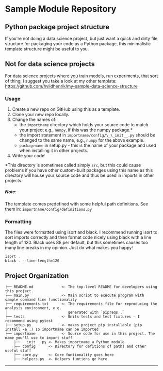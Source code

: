 Sample Module Repository
========================

## Python package project structure

If you're not doing a data science project, but just want a quick and dirty file structure for packaging your code as a
Python package, this minimalistic template structure might be useful to you.


## Not for data science projects

For data science projects where you train models, run experiments, 
that sort of thing, I suggest you take a look at my other template:
https://github.com/hviidhenrik/my-sample-data-science-structure

### Usage

1. Create a new repo on GitHub using this as a template.
2. Clone your new repo locally.
3. Change the names of: 
   - the `importname` directory which holds your source code to match your project e.g., `numpy`, 
     if this was the numpy package.*
   - the import statement in `importname/config/\_\_init__.py` should be changed to the same 
     name, e.g., `numpy` for the above example.  
   - `packagename` in setup.py - this is the name of your package and used when installing it in 
     other projects.
4. Write your code!

*This directory is sometimes called simply `src`, but this could cause problems if you have other custom-built 
packages using this name as this directory will house your source code and thus be used in imports in other projects.

##### Note:

The template comes predefined with some helpful path definitions. See them in: `importname/config/definitions.py`

### Formatting
The files were formatted using isort and black. I recommend running isort to sort imports correctly 
and then format code nicely using black with a line length of 120. Black uses 88 per default, 
but this sometimes causes too many line breaks in my opinion. Just do what makes you happy!

    isort .
    black . --line-length=120

Project Organization
------------

    ├── README.md             <- The top-level README for developers using this project.
    ├── main.py               <- Main script to execute program with sample command line functionality 
    ├── requirements.txt      <- The requirements file for reproducing the analysis environment, e.g.
    │                            generated with `pipreqs .`
    ├── tests                 <- Units tests and test fixtures - I recommend using pytest 
    ├── setup.py              <- makes project pip installable (pip install -e .) so importname can be imported
    ├── importname            <- Source code for use in this project. The name you'll use to import stuff
        ├── __init__.py <- Makes importname a Python module
        ├── config      <- Directory for defitions of paths and other useful stuff
        ├── core.py     <- Core funtionality goes here
        ├── helpers.py  <- Helpers funtions go here



--------
